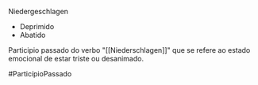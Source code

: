 Niedergeschlagen
- Deprimido
- Abatido

Participio passado do verbo "[[Niederschlagen]]" que se refere ao estado emocional de estar triste ou desanimado.

#ParticípioPassado 